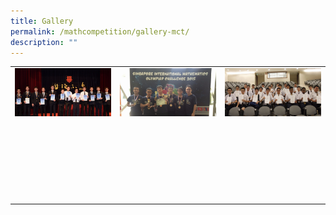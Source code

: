 ```yaml
---
title: Gallery
permalink: /mathcompetition/gallery-mct/
description: ""
---
```

|   |   |   |
|---|---|---|
| <a href="/images/Mathematics%20Competition%20Team/Gallery-20151103-AMT-1200x600_c.jpg"> <img src="/images/Mathematics%20Competition%20Team/Gallery-20151103-AMT-1200x600_c.jpg"></a>  |  <a href="/images/Mathematics%20Competition%20Team/Gallery-20150816-SIMOC-1200x600_c.jpeg"> <img src="/images/Mathematics%20Competition%20Team/Gallery-20150816-SIMOC-1200x600_c.jpeg"></a> | <a href="/images/Mathematics%20Competition%20Team/Gallery-20150710-SMSEC-1200x600_c.jpg"> <img src="/images/Mathematics%20Competition%20Team/Gallery-20150710-SMSEC-1200x600_c.jpg"></a>  |
| <a href=""> <img src=""></a>  |  <a href=""> <img src=""></a> | <a href=""> <img src=""></a>  |
| <a href=""> <img src=""></a>  |  <a href=""> <img src=""></a> | <a href=""> <img src=""></a>  |
| <a href=""> <img src=""></a>  |  <a href=""> <img src=""></a> | <a href=""> <img src=""></a>  |
| <a href=""> <img src=""></a>  |  <a href=""> <img src=""></a> | <a href=""> <img src=""></a>  |
| <a href=""> <img src=""></a>  |  <a href=""> <img src=""></a> | <a href=""> <img src=""></a>  |
| <a href=""> <img src=""></a>  |  <a href=""> <img src=""></a> | <a href=""> <img src=""></a>  |